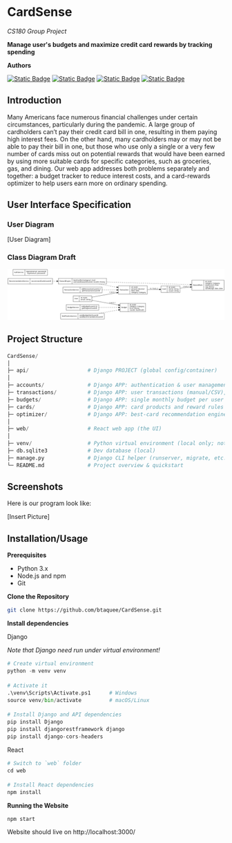# CardSense
*CS180 Group Project*

**Manage user's budgets and maximize credit card rewards by tracking spending**


**Authors**

[![Static Badge](https://img.shields.io/badge/Xiyuan%20Wu-path?style=for-the-badge&color=%2387CEEB)](https://github.com/XiyuanWu)
[![Static Badge](https://img.shields.io/badge/Andrew%20Do-path?style=for-the-badge&color=%2390EE90)](https://github.com/androodo)
[![Static Badge](https://img.shields.io/badge/Brandon%20nguyan-path?style=for-the-badge&color=%23CBC3E3)]()
[![Static Badge](https://img.shields.io/badge/Burhanuddin%20Taquee-path?style=for-the-badge&color=%23FFFF00)]()


## Introduction

Many Americans face numerous financial challenges under certain circumstances, particularly during the pandemic. A large group of cardholders can’t pay their credit card bill in one, resulting in them paying high interest fees. On the other hand, many cardholders may or may not be able to pay their bill in one, but those who use only a single or a very few number of cards miss out on potential rewards that would have been earned by using more suitable cards for specific categories, such as groceries, gas, and dining. Our web app addresses both problems separately and together: a budget tracker to reduce interest costs, and a card-rewards optimizer to help users earn more on ordinary spending.

## User Interface Specification

### User Diagram

<!-- Place diagram to `img/` folder -->

[User Diagram]


### Class Diagram Draft
![Class Diagram](img/cardsense_class_diagram_draft.png)


## Project Structure

```py
CardSense/
│
├─ api/                   # Django PROJECT (global config/container)
│
├─ accounts/              # Django APP: authentication & user management
├─ transactions/          # Django APP: user transactions (manual/CSV), CRUD, signals
├─ budgets/               # Django APP: single monthly budget per user + alert thresholds/events
├─ cards/                 # Django APP: card products and reward rules
├─ optimizer/             # Django APP: best-card recommendation engine (service endpoints)
│
├─ web/                   # React web app (the UI)
│
├─ venv/                  # Python virtual environment (local only; not shared)
├─ db.sqlite3             # Dev database (local)
├─ manage.py              # Django CLI helper (runserver, migrate, etc.)
└─ README.md              # Project overview & quickstart
```



## Screenshots

Here is our program look like:

[Insert Picture]



## Installation/Usage

**Prerequisites**
- Python 3.x
- Node.js and npm
- Git

**Clone the Repository**
```bash
git clone https://github.com/btaquee/CardSense.git
```

**Install dependencies**

Django

*Note that Django need run under virtual environment!*

```py
# Create virtual environment
python -m venv venv

# Activate it
.\venv\Scripts\Activate.ps1      # Windows
source venv/bin/activate         # macOS/Linux

# Install Django and API dependencies
pip install Django
pip install djangorestframework django
pip install django-cors-headers
```
React

```py
# Switch to `web` folder
cd web

# Install React dependencies
npm install
```

**Running the Website**

```bush
npm start
```
Website should live on http://localhost:3000/

<!-- 
You need **TWO terminal windows** running simultaneously:

#### Terminal 1 - Django Backend
```bash
# Navigate to project root (CardSense folder)
cd CardSense

# Activate virtual environment
# Windows:
.\venv\Scripts\Activate.ps1
# macOS/Linux:
# source venv/bin/activate

# Start Django server
python manage.py runserver
```
✅ Backend runs at: **http://127.0.0.1:8000/**

#### Terminal 2 - React Frontend
```bash
# Navigate to web folder
cd CardSense/web

# Start React dev server
npm start
```
✅ Frontend runs at: **http://localhost:3000/**

### Testing the Setup

1. **Backend Health Check**: Visit http://127.0.0.1:8000/api/accounts/health/
   - Should return: `{"status":"ok"}`

2. **Frontend**: Visit http://localhost:3000
   - Should display the React application

### Stopping the Servers
Press `CTRL+C` in each terminal window to stop the servers.

### Important Notes
⚠️ **Common Mistake**: Make sure you run commands from the correct directory:
- Django commands: Run from `CardSense/` (project root)
- React commands: Run from `CardSense/web/` (web folder)

⚠️ **Virtual Environment**: Always activate the virtual environment before running Django commands. 
-->



<!-- ## Testing

I don't think user need this part. Don't show live to user

Run backend tests:
```bash
# From CardSense/ directory with venv activated
python manage.py test
```

Run frontend tests:
```bash
# From CardSense/web/ directory
npm test 
```
-->